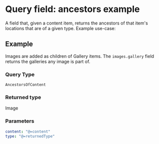# Query field: ancestors example
A field that, given a content item, returns the ancestors of that item's locations that are of a given type. Example use-case: 

## Example
Images are added as children of Gallery items.
The `images.gallery` field returns the galleries any image is part of.

### Query Type
`AncestorsOfContent`

### Returned type
Image

### Parameters
```yaml
content: "@=content"
type: "@=returnedType"
```
